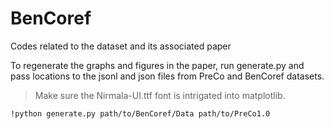 # BenCoref
Codes related to the dataset and its associated paper


To regenerate the graphs and figures in the paper, run generate.py and pass locations to the jsonl and json files from PreCo and BenCoref datasets. 
>Make sure the Nirmala-UI.ttf font is intrigated into matplotlib.

```
!python generate.py path/to/BenCoref/Data path/to/PreCo1.0
```
